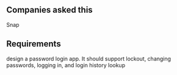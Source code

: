 ## Companies asked this

Snap


## Requirements

design a password login app. It should support lockout, changing passwords, logging in, and login history lookup
